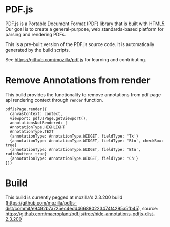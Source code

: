 # PDF.js

PDF.js is a Portable Document Format (PDF) library that is built with HTML5.
Our goal is to create a general-purpose, web standards-based platform for
parsing and rendering PDFs.

This is a pre-built version of the PDF.js source code. It is automatically
generated by the build scripts.

See https://github.com/mozilla/pdf.js for learning and contributing.

# Remove Annotations from render

This build provides the functionality to remove annotations from pdf page api rendering context through `render` function.  

```
pdfJsPage.render({
  canvasContext: context,
  viewport: pdfJsPage.getViewport(),
  annotationsNotRendered: [
  AnnotationType.HIGHLIGHT
  AnnotationType.TEXT
  {annotationType: AnnotationType.WIDGET, fieldType: 'Tx'}
  {annotationType: AnnotationType.WIDGET, fieldType: 'Btn', checkBox: true}
  {annotationType: AnnotationType.WIDGET, fieldType: 'Btn', radioButton: true}
  {annotationType: AnnotationType.WIDGET, fieldType: 'Ch'}
]})
```

# Build

This build is currently pegged at mozilla's 2.3.200 build (https://github.com/mozilla/pdfjs-dist/commit/e9492b7a725ec4edd466880223474f4295a5fb45), source: https://github.com/macroplant/pdf.js/tree/hide-annotations-pdfjs-dist-2.3.200
